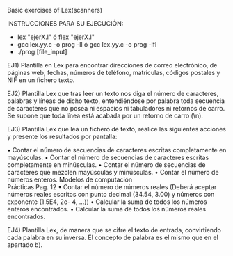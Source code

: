 Basic exercises of Lex(scanners)

INSTRUCCIONES PARA SU EJECUCIÓN:

-	lex "ejerX.l" ó flex "ejerX.l"
-	gcc lex.yy.c -o prog -ll ó gcc lex.yy.c -o prog -lfl
-	./prog [file_input]

EJ1)  Plantilla en Lex para encontrar direcciones de correo electrónico, de páginas 
web,  fechas, números de teléfono, matrículas, códigos postales y NIF en un fichero 
texto. 
 
EJ2)  Plantilla  Lex  que  tras  leer  un  texto  nos  diga  el  número  de  caracteres, 
palabras  y  líneas  de  dicho  texto,  entendiéndose  por  palabra  toda  secuencia  de 
caracteres que no posea ni espacios ni tabuladores ni retornos de carro. Se supone que 
toda línea está acabada por un retorno de carro (\n). 
 
EJ3) Plantilla Lex que lea un fichero de texto, realice las siguientes acciones y 
presente los resultados por pantalla: 
 
•      Contar  el  número  de  secuencias  de  caracteres  escritas  completamente  en 
mayúsculas. 
•      Contar  el  número  de  secuencias  de  caracteres  escritas  completamente  en 
minúsculas. 
•      Contar  el  número  de  secuencias  de  caracteres  que  mezclen  mayúsculas  y 
minúsculas. 
•      Contar el número de números enteros. Modelos de computación  
Prácticas     Pag. 12 
•      Contar  el  número  de  números  reales  (Deberá  aceptar  números  reales 
escritos con punto decimal (34.54, 3.00) y números con exponente (1.5E4, 2e-
4, ...)) 
•      Calcular la suma de todos los números enteros encontrados. 
•      Calcular la suma de todos los números reales encontrados. 
 
EJ4) Plantilla Lex, de manera que se cifre el texto de entrada, convirtiendo cada 
palabra en su inversa. El concepto de palabra es el mismo que en el apartado b). 
 
